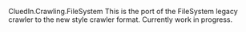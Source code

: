 CluedIn.Crawling.FileSystem
This is the port of the FileSystem legacy crawler to the new style crawler format. Currently work in progress.
